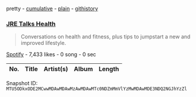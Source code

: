 pretty - [cumulative](/playlists/cumulative/37i9dQZF1DWXmt3eyYYAW6.md) - [plain](/playlists/plain/37i9dQZF1DWXmt3eyYYAW6) - [githistory](https://github.githistory.xyz/mackorone/spotify-playlist-archive/blob/main/playlists/plain/37i9dQZF1DWXmt3eyYYAW6)

### [JRE Talks Health](https://open.spotify.com/playlist/37i9dQZF1DWXmt3eyYYAW6)

> Conversations on health and fitness, plus tips to jumpstart a new and improved lifestyle.

[Spotify](https://open.spotify.com/user/spotify) - 7,433 likes - 0 song - 0 sec

| No. | Title | Artist(s) | Album | Length |
|---|---|---|---|---|

Snapshot ID: `MTU5ODkxODE2MCwwMDAwMDAwMzAwMDAwMTc0NDZmMmVlYzMwMDAwMDE3NDQ2NGJhYzZl`
